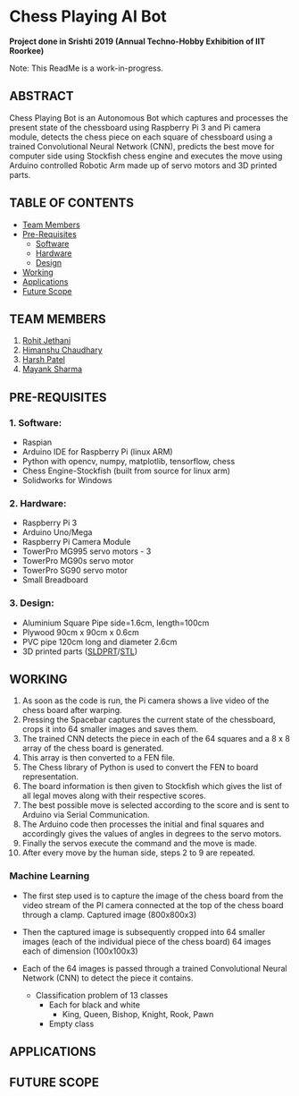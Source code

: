 # Chess Playing AI Bot
**Project done in Srishti 2019 (Annual Techno-Hobby Exhibition of IIT Roorkee)**

Note: This ReadMe is a work-in-progress.


## ABSTRACT
Chess Playing Bot is an Autonomous Bot which
	captures and processes the present state of the chessboard using Raspberry Pi 3 and Pi camera module,
	detects the chess piece on each square of chessboard using a trained Convolutional Neural Network (CNN), 
	predicts the best move for computer side using Stockfish chess engine and 
	executes the move using Arduino controlled Robotic Arm made up of servo motors and 3D printed parts.
## TABLE OF CONTENTS
- [Team Members](#team-members)
- [Pre-Requisites](#pre-requisites)
  - [Software](#software)
  - [Hardware](#hardware)
  - [Design](#design)
- [Working](#working)
- [Applications](#applications)
- [Future Scope](#future-scope)

## <a name="team-members"></a>TEAM MEMBERS
1. [Rohit Jethani](https://github.com/rohitjethani)
2. [Himanshu Chaudhary](https://github.com/himanshuamd1)
3. [Harsh Patel](https://github.com/harshpatel097)
4. [Mayank Sharma](https://github.com/sharmamayank1741)

## <a name="pre-requisites"></a>PRE-REQUISITES
### <a name="software"></a>1. Software:
* Raspian
* Arduino IDE for Raspberry Pi (linux ARM)
* Python with opencv, numpy, matplotlib, tensorflow, chess
* Chess Engine-Stockfish (built from source for linux arm)
* Solidworks for Windows

### <a name="hardware"></a>2. Hardware:
* Raspberry Pi 3
* Arduino Uno/Mega
* Raspberry Pi Camera Module
* TowerPro MG995 servo motors - 3
* TowerPro MG90s servo motor
* TowerPro SG90 servo motor
* Small Breadboard

### <a name="design"></a>3. Design:
* Aluminium Square Pipe side=1.6cm, length=100cm
* Plywood 90cm x 90cm x 0.6cm
* PVC pipe 120cm long and diameter 2.6cm
* 3D printed parts ([SLDPRT](https://grabcad.com/library/chess-playing-bot-1)/[STL](STL%20files%20of%203D%20printed%20parts))

## <a name="working"></a>WORKING
1) As soon as the code is run, the Pi camera shows a live video of the chess board after warping.
2) Pressing the Spacebar captures the current state of the chessboard, crops it into 64 smaller images and saves them.
3) The trained CNN detects the piece in each of the 64 squares and a 8 x 8 array of the chess board is generated.
4) This array is then converted to a FEN file.
5) The Chess library of Python is used to convert the FEN to board representation.
6) The board information is then given to Stockfish which gives the list of all legal moves along with their respective scores.
7) The best possible move is selected according to the score and is sent to Arduino via Serial Communication.
8) The Arduino code then processes the initial and final squares and accordingly gives the values of angles in degrees to the servo motors.
9) Finally the servos execute the command and the move is made.
10) After every move by the human side, steps 2 to 9 are repeated.

### Machine Learning
- The first step used is to capture the image of the chess board from the video stream of the PI camera connected at the top of the chess board through a clamp.
	Captured image (800x800x3)

- Then the captured image is subsequently cropped into 64 smaller images (each of the individual piece of the chess board)
	64 images each of dimension (100x100x3)

- Each of the 64 images is passed through a trained Convolutional Neural Network (CNN) to detect the piece it contains.
	- Classification problem of 13 classes
		- Each for black and white
			- King, Queen, Bishop, Knight, Rook, Pawn
		- Empty class
## <a name="applications"></a>APPLICATIONS
## <a name="future-scope"></a>FUTURE SCOPE
